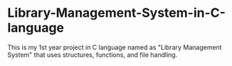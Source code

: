 # Library-Management-System-in-C-language
This is my 1st year project in C language named as "Library Management System" that uses structures, functions, and file handling.
